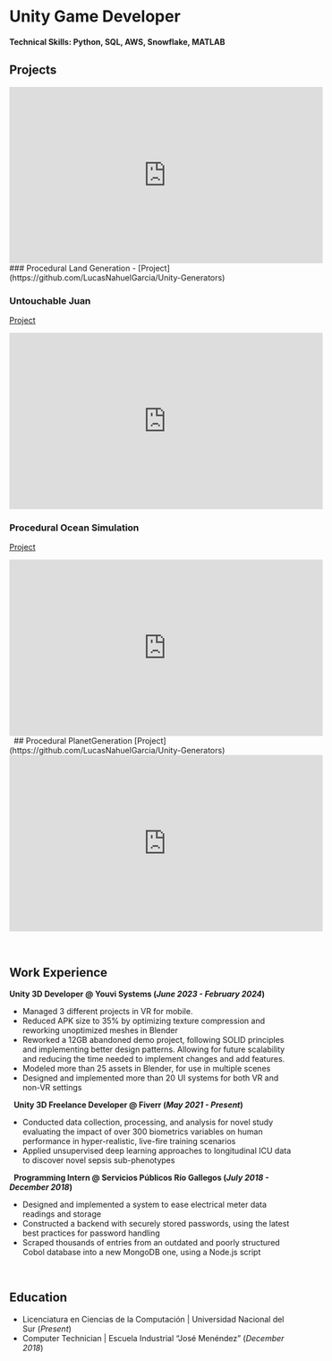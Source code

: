 # Unity Game Developer

#### Technical Skills: Python, SQL, AWS, Snowflake, MATLAB




## Projects
<iframe width="560" height="315" src="https://www.youtube.com/embed/wJx2vfQpU4o?si=iIbbIqX5XkDb5rol" title="YouTube video player" frameborder="0" allow="accelerometer; autoplay; clipboard-write; encrypted-media; gyroscope; picture-in-picture; web-share" referrerpolicy="strict-origin-when-cross-origin" allowfullscreen></iframe>
### Procedural Land Generation - [Project](https://github.com/LucasNahuelGarcia/Unity-Generators)




### Untouchable Juan
[Project](https://github.com/LucasNahuelGarcia/UntouchableJuan)

<iframe width="560" height="315" src="https://www.youtube.com/embed/alfp23qak38?si=E63Qh_AHR5ZgrINK" title="YouTube video player" frameborder="0" allow="accelerometer; autoplay; clipboard-write; encrypted-media; gyroscope; picture-in-picture; web-share" referrerpolicy="strict-origin-when-cross-origin" allowfullscreen></iframe>




### Procedural Ocean Simulation
[Project](https://github.com/LucasNahuelGarcia/URPOceanShaders)

<iframe width="560" height="315" src="https://www.youtube.com/embed/Ax5wGTbubAw?si=RI39P3xGUqkkLSIm" title="YouTube video player" frameborder="0" allow="accelerometer; autoplay; clipboard-write; encrypted-media; gyroscope; picture-in-picture; web-share" referrerpolicy="strict-origin-when-cross-origin" allowfullscreen></iframe>
&nbsp;
## Procedural PlanetGeneration
[Project](https://github.com/LucasNahuelGarcia/Unity-Generators)

<iframe width="560" height="315" src="https://www.youtube.com/embed/T0yJ5YOxNbA?si=gyvSiZRQr8w9s1YM" title="YouTube video player" frameborder="0" allow="accelerometer; autoplay; clipboard-write; encrypted-media; gyroscope; picture-in-picture; web-share" referrerpolicy="strict-origin-when-cross-origin" allowfullscreen></iframe>


&nbsp;
## Work Experience
**Unity 3D Developer @ Youvi Systems (_June 2023 - February 2024_)**
- Managed 3 different projects in VR for mobile.
- Reduced APK size to 35% by optimizing texture compression and reworking unoptimized meshes in Blender
- Reworked a 12GB  abandoned demo project, following SOLID principles and implementing better design patterns. Allowing for future scalability and reducing the time needed to implement changes and add features.
- Modeled more than 25 assets in Blender, for use in multiple scenes
- Designed and implemented more than 20 UI systems for both VR and non-VR settings

&nbsp;
**Unity 3D Freelance Developer @ Fiverr (_May 2021 - Present_)**
- Conducted data collection, processing, and analysis for novel study evaluating the impact of over 300 biometrics variables on human performance in hyper-realistic, live-fire training scenarios
- Applied unsupervised deep learning approaches to longitudinal ICU data to discover novel sepsis sub-phenotypes

&nbsp;
**Programming Intern @ Servicios Públicos Río Gallegos (_July 2018 - December 2018_)**
- Designed and implemented a system to ease electrical meter data readings and storage
- Constructed a backend with securely stored passwords, using the latest best practices for password handling
- Scraped thousands of entries from an outdated and poorly structured Cobol database into a new MongoDB one, using a Node.js script


&nbsp;
## Education
- Licenciatura en Ciencias de la Computación | Universidad Nacional del Sur (_Present_)								       		
- Computer Technician	| Escuela Industrial “José Menéndez” (_December 2018_)	 			        		
